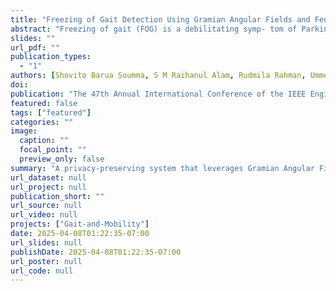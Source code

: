 ```yaml
---
title: "Freezing of Gait Detection Using Gramian Angular Fields and Federated Learning from Wearable Sensors"
abstract: "Freezing of gait (FOG) is a debilitating symp- tom of Parkinson’s disease that impairs mobility and safety by increasing the risk of falls. An effective FOG detection system must be accurate, real-time, and deployable in free- living environments to enable timely interventions. However, existing detection methods face challenges due to (1) intra- inter patient variability, (2) subject-specific training, (3) using multiple sensors in FOG dominant locations (e.g., ankles) leading to high failure points, (4) centralized, non-adaptive learning frameworks that sacrifice patient privacy and prevent collaborative model refinement across populations and disease progression, and (5) most systems are tested in controlled set- tings, limiting their real-world applicability for continuous in- home monitoring. Addressing these gaps, we present FOGSense, a real-world deployable FOG detection system designed for uncontrolled, free-living conditions using only a single sensor. It uses Gramian Angular Field (GAF) transformations and privacy-preserving federated deep learning to capture temporal and spatial gait patterns missed by traditional methods with a low false positive rate. We evaluated our system using a public PD dataset collected in a free-living environment. FOGSense improves accuracy by 10.4% over a single-axis accelerometer, reduces failure points compared to multi-sensor systems, and demonstrates robustness to missing values. The federated ar- chitecture allows personalized model adaptation and efficient smartphone synchronization during off-peak hours, making it effective for long-term monitoring as symptoms evolve. Overall, FOGSense achieved a 22.2% improvement in F1-score and a 74.53% reduction in false positive rate compared to state-of-the- art methods, along with enhanced sensitivity for FOG episode detection, empowering preventive care and long-term symptom management as Parkinson’s progresses."
slides: ""
url_pdf: ""
publication_types:
  - "1"
authors: [Shovito Barua Soumma, S M Raihanul Alam, Rudmila Rahman, Umme Niraj Mahi, Abdullah Mamun, Sayyed Mostafa Mostafavi, Hassan Ghasemzadeh]
doi: 
publication: "The 47th Annual International Conference of the IEEE Engineering in Medicine and Biology Society (EMBC), July 14–17, 2025, Copenhagen, Denmark"
featured: false
tags: ["featured"]
categories: ""
image:
  caption: ""
  focal_point: ""
  preview_only: false
summary: "A privacy-preserving system that leverages Gramian Angular Field (GAF) transformations, Federated Learning, and wearable sensor data to detect Freezing of Gait (FoG) in individuals with Parkinson’s Disease"
url_dataset: null
url_project: null
publication_short: ""
url_source: null
url_video: null
projects: ["Gait-and-Mobility"]
date: 2025-04-08T01:22:35-07:00
url_slides: null
publishDate: 2025-04-08T01:22:35-07:00
url_poster: null
url_code: null
---
```

